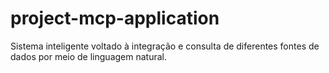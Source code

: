 # project-mcp-application
Sistema inteligente voltado à integração e consulta de diferentes fontes de dados por meio de linguagem natural.
